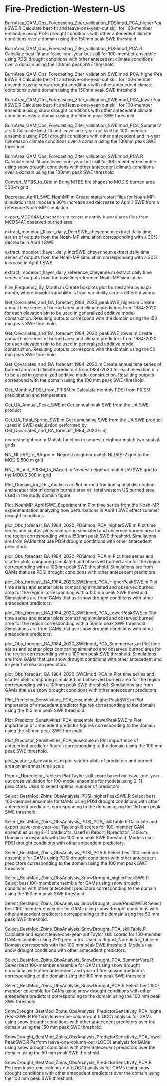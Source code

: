 # Fire-Prediction-Western-US
BurnArea_GAM_Obs_Forecasting_Ziter_validation_PDSImod_PCA_higherPeakSWE.R
Calculate best-fit and leave-one-year-out skill for 100-member ensemble using PDSI drought conditions with other antecedent climate conditions over a domain using the 150mm peak SWE threshold 

BurnArea_GAM_Obs_Forecasting_Ziter_validation_PDSImod_PCA.R
Calculate best-fit and leave-one-year-out skill for 100-member ensemble using PDSI drought conditions with other antecedent climate conditions over a domain using the 100mm peak SWE threshold 

BurnArea_GAM_Obs_Forecasting_Ziter_validation_SWEImod_PCA_higherPeakSWE.R
Calculate best-fit and leave-one-year-out skill for 100-member ensemble using snow drought conditions with other antecedent climate conditions over a domain using the 150mm peak SWE threshold 

BurnArea_GAM_Obs_Forecasting_Ziter_validation_SWEImod_PCA_lowerPeakSWE.R
Calculate best-fit and leave-one-year-out skill for 100-member ensemble using snow drought conditions with other antecedent climate conditions over a domain using the 50mm peak SWE threshold 

BurnArea_GAM_Obs_Forecasting_Ziter_validation_SWEImod_PCA_SummerVars.R
Calculate best-fit and leave-one-year-out skill for 100-member ensemble using PDSI drought conditions with other antecedent and in-year fire season climate conditions over a domain using the 100mm peak SWE threshold 

BurnArea_GAM_Obs_Forecasting_Ziter_validation_SWEImod_PCA.R
Calculate best-fit and leave-one-year-out skill for 100-member ensemble using snow drought conditions with other antecedent climate conditions over a domain using the 100mm peak SWE threshold 

Convert_MTBS_to_Grid.m
Bring MTBS fire shapes to MODIS burned area 500-m grid

Decrease_April1_SWE_NoahMP.m
Create state/restart files for Noah-MP simulation that impose a 30% increase and decrease to April 1 SWE from a reference Noah-MP simulation 

export_MCD64A1_timeseries.m
create monthly burned area files from MCD64A1 observed burned area

extract_modelout_1layer_daily_DecrSWE_cheyenne.m
extract daily time series of outputs from the Noah-MP simulation corresponding with a 30% decrease in April 1 SWE

extract_modelout_1layer_daily_IncrSWE_cheyenne.m
extract daily time series of outputs from the Noah-MP simulation corresponding with a 30% increase in April 1 SWE

extract_modelout_1layer_daily_reference_cheyenne.m
extract daily time series of outputs from the baseline/reference Noah-MP simulation 

Fire_Frequency_By_Month.m
Create boxplots plot burned area by each month, where boxplot variability is from variability across different years

Get_Covariates_and_BA_forecast_1984_2020_peakSWE_higher.m
Create annual time series of burned area and climate predictors from 1984-2020 for each elevation bin to be used in generalized additive model construction. Resulting outputs correspond with the domain using the 150 mm peak SWE threshold.

Get_Covariates_and_BA_forecast_1984_2020_peakSWE_lower.m
Create annual time series of burned area and climate predictors from 1984-2020 for each elevation bin to be used in generalized additive model construction. Resulting outputs correspond with the domain using the 50 mm peak SWE threshold.

Get_Covariates_and_BA_forecast_1984_2020.m
Create annual time series of burned area and climate predictors from 1984-2020 for each elevation bin to be used in generalized additive model construction. Resulting outputs correspond with the domain using the 100 mm peak SWE threshold.

Get_Monthly_PDSI_from_PRISM.m
Calculate monthly PDSI from PRISM precipitation and temperature

Get_UA_Annual_Peak_SWE.m
Get annual peak SWE from the UA SWE product

Get_UA_Total_Spring_SWE.m
Get cumulative SWE from the UA SWE product (used in SWEI calculation performed by Get_Covariates_and_BA_forecast_1984_2020*.m)

nearestneighbour.m
Matlab function to nearest neighbor match two spatial grids

NN_NLDAS_to_BAgrid.m
Nearest neighbor match NLDAS-2 grid to the MODIS 500 m grid

NN_UA_and_PRISM_to_BAgrid.m
Nearest neighbor match UA-SWE grid to the MODIS 500 m grid

Plot_Domain_for_Obs_Analysis.m
Plot burned fraction spatial distribution and scatter plot of domain burned area vs. total western US burned area used in the study domain figure.

Plot_NoahMP_April1SWE_Experiment.m
Plot time series from the Noah-MP experimentation analyzing how perturbations in April 1 SWE effect summer drought conditions

plot_Obs_forecast_BA_1984_2020_PDSImod_PCA_higherSWE.m
Plot time series and scatter plots comparing simulated and observed burned area for the region corresponding with a 150mm peak SWE threshold. Simulations are from GAMs that use PDSI drought conditions with other antecedent predictors.

plot_Obs_forecast_BA_1984_2020_PDSImod_PCA.m
Plot time series and scatter plots comparing simulated and observed burned area for the region corresponding with a 100mm peak SWE threshold. Simulations are from GAMs that use PDSI drought conditions with other antecedent predictors.

plot_Obs_forecast_BA_1984_2020_SWEImod_PCA_HigherPeakSWE.m
Plot time series and scatter plots comparing simulated and observed burned area for the region corresponding with a 150mm peak SWE threshold. Simulations are from GAMs that use snow drought conditions with other antecedent predictors.

plot_Obs_forecast_BA_1984_2020_SWEImod_PCA_LowerPeakSWE.m
Plot time series and scatter plots comparing simulated and observed burned area for the region corresponding with a 50mm peak SWE threshold. Simulations are from GAMs that use snow drought conditions with other antecedent predictors.

plot_Obs_forecast_BA_1984_2020_SWEImod_PCA_SummerVars.m
Plot time series and scatter plots comparing simulated and observed burned area for the region corresponding with a 100mm peak SWE threshold. Simulations are from GAMs that use snow drought conditions with other antecedent and in-year fire season predictors.

plot_Obs_forecast_BA_1984_2020_SWEImod_PCA.m
Plot time series and scatter plots comparing simulated and observed burned area for the region corresponding with a 100mm peak SWE threshold. Simulations are from GAMs that use snow drought conditions with other antecedent predictors.

Plot_Predictor_Sensitivities_PCA_ensemble_higherPeakSWE.m
Plot importance of antecedent predictor figures corresponding to the domain using the 150 mm peak SWE threshold. 

Plot_Predictor_Sensitivities_PCA_ensemble_lowerPeakSWE.m
Plot importance of antecedent predictor figures corresponding to the domain using the 50 mm peak SWE threshold. 

Plot_Predictor_Sensitivities_PCA_ensemble.m
Plot importance of antecedent predictor figures corresponding to the domain using the 100 mm peak SWE threshold. 

plot_scatter_of_covariates.m
plot scatter plots of predictors and burned area on an annual time scale

Report_Npredictor_Table.m
Plot Taylor skill score based on leave-one-year-out cross validation for 100-model ensemble for models using 2-11 predictors. Used to select optimal number of predictors.

Select_BestMod_Zbins_ObsAnalysis_PDSI_higherPeakSWE.R
Select best 100-member ensemble for GAMs using PDSI drought conditions with other antecedent predictors corresponding to the domain using the 150 mm peak SWE threshold. 

Select_BestMod_Zbins_ObsAnalysis_PDSI_PCA_skillTable.R
Calculate and export leave-one-year-out Taylor skill scores for 100-member GAM ensembles using 2-11 predicotrs. Used in Report_Npredictor_Table.m. Domain corresponds with the 100 mm peak SWE threshold. Models use PDSI drought conditions with other antecedent predictors.

Select_BestMod_Zbins_ObsAnalysis_PDSI_PCA.R
Select best 100-member ensemble for GAMs using PDSI drought conditions with other antecedent predictors corresponding to the domain using the 100 mm peak SWE threshold. 

Select_BestMod_Zbins_ObsAnalysis_SnowDrought_higherPeakSWE.R
Select best 100-member ensemble for GAMs using snow drought conditions with other antecedent predictors corresponding to the domain using the 150 mm peak SWE threshold. 

Select_BestMod_Zbins_ObsAnalysis_SnowDrought_lowerPeakSWE.R
Select best 100-member ensemble for GAMs using snow drought conditions with other antecedent predictors corresponding to the domain using the 50 mm peak SWE threshold. 

Select_BestMod_Zbins_ObsAnalysis_SnowDrought_PCA_skillTable.R
Calculate and export leave-one-year-out Taylor skill scores for 100-member GAM ensembles using 2-11 predicotrs. Used in Report_Npredictor_Table.m. Domain corresponds with the 100 mm peak SWE threshold. Models use snow drought conditions with other antecedent predictors.

Select_BestMod_Zbins_ObsAnalysis_SnowDrought_PCA_SummerVars.R
Select best 100-member ensemble for GAMs using snow drought conditions with other antecedent and year-of fire season predictors corresponding to the domain using the 100 mm peak SWE threshold. 


Select_BestMod_Zbins_ObsAnalysis_SnowDrought_PCA.R
Select best 100-member ensemble for GAMs using snow drought conditions with other antecedent predictors corresponding to the domain using the 100 mm peak SWE threshold. 

SnowDrought_BestMod_Zbins_ObsAnalysis_PredictorSensitivity_PCA_higherPeakSWE.R
Perform leave-one-column-out (LOCO) analysis for GAMs using snow drought conditions with other antecedent predictors over the domain using the 150 mm peak SWE threshold. 

SnowDrought_BestMod_Zbins_ObsAnalysis_PredictorSensitivity_PCA_lowerPeakSWE.R
Perform leave-one-column-out (LOCO) analysis for GAMs using snow drought conditions with other antecedent predictors over the domain using the 50 mm peak SWE threshold. 

SnowDrought_BestMod_Zbins_ObsAnalysis_PredictorSensitivity_PCA.R
Perform leave-one-column-out (LOCO) analysis for GAMs using snow drought conditions with other antecedent predictors over the domain using the 100 mm peak SWE threshold. 

